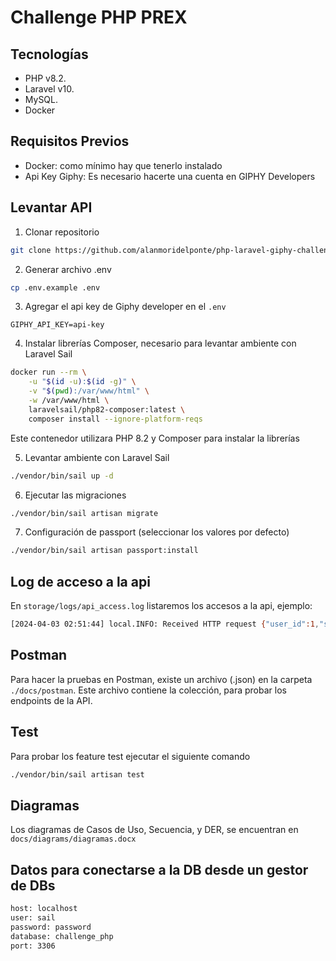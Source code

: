 # Challenge PHP PREX

## Tecnologías

- PHP v8.2.
- Laravel v10.
- MySQL.
- Docker

## Requisitos Previos

- Docker: como mínimo hay que tenerlo instalado
- Api Key Giphy: Es necesario hacerte una cuenta en GIPHY Developers

## Levantar API

1. Clonar repositorio

```bash
git clone https://github.com/alanmoridelponte/php-laravel-giphy-challenge.git
```

2. Generar archivo .env

```bash
cp .env.example .env
```

3. Agregar el api key de Giphy developer en el `.env`

```env
GIPHY_API_KEY=api-key
```

4. Instalar librerías Composer, necesario para levantar ambiente con Laravel Sail

```bash
docker run --rm \
    -u "$(id -u):$(id -g)" \
    -v "$(pwd):/var/www/html" \
    -w /var/www/html \
    laravelsail/php82-composer:latest \
    composer install --ignore-platform-reqs
```
Este contenedor utilizara PHP 8.2 y Composer para instalar la librerías

5. Levantar ambiente con Laravel Sail

```bash
./vendor/bin/sail up -d
```

6. Ejecutar las migraciones

```bash
./vendor/bin/sail artisan migrate
```

7. Configuración de passport (seleccionar los valores por defecto)

```bash
./vendor/bin/sail artisan passport:install
```
## Log de acceso a la api

En `storage/logs/api_access.log` listaremos los accesos a la api, ejemplo:
```bash
[2024-04-03 02:51:44] local.INFO: Received HTTP request {"user_id":1,"services_invoked":["App\\Services\\UserFavoriteGiphyGifService\\UserFavoriteGiphyGifService"],"request_method":"POST","request_body":{"gif_id":"cfuL5gqFDreXxkWQ4o","alias":"gatito","user_id":1},"response_http_code":200,"response_body":{"ArrayObject":[]},"timestamp":"2024-04-03 02:51:44","ip":"172.24.0.1"} 
```

## Postman

Para hacer la pruebas en Postman, existe un archivo (.json) en la carpeta `./docs/postman`. Este archivo contiene la colección, para probar los endpoints de la API.

## Test

Para probar los feature test ejecutar el siguiente comando

```bash
./vendor/bin/sail artisan test
```

## Diagramas

Los diagramas de Casos de Uso, Secuencia, y DER, se encuentran en `docs/diagrams/diagramas.docx`

## Datos para conectarse a la DB desde un gestor de DBs

```bash
host: localhost
user: sail
password: password
database: challenge_php
port: 3306
```
